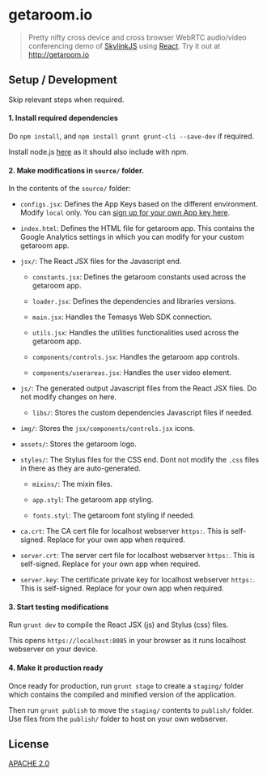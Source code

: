 getaroom.io
====

> Pretty nifty cross device and cross browser WebRTC audio/video conferencing demo of [SkylinkJS](http://github.com/Temasys/SkylinkJS) using [React](http://facebook.github.io/react/).
> Try it out at http://getaroom.io


Setup / Development
----

Skip relevant steps when required.

#### 1. Install required dependencies

Do `npm install`, and `npm install grunt grunt-cli --save-dev` if required.

Install node.js [here](https://nodejs.org/en/download/) as it should also include with npm.

#### 2. Make modifications in `source/` folder.

In the contents of the `source/` folder:

- `configs.jsx`: Defines the App Keys based on the different environment. Modify `local` only. You can [sign up for your own App key here](https://console.temasys.io).
    
- `index.html`: Defines the HTML file for getaroom app. This contains the Google Analytics settings in which you can modify for your custom getaroom app.

- `jsx/`: The React JSX files for the Javascript end.
      
   - `constants.jsx`: Defines the getaroom constants used across the getaroom app.
      
   - `loader.jsx`: Defines the dependencies and libraries versions.
      
   - `main.jsx`: Handles the Temasys Web SDK connection.
      
   - `utils.jsx`: Handles the utilities functionalities used across the getaroom app.
      
   - `components/controls.jsx`: Handles the getaroom app controls.
      
   - `components/userareas.jsx`: Handles the user video element.
      
- `js/`: The generated output Javascript files from the React JSX files. Do not modify changes on here.
     
   - `libs/`: Stores the custom dependencies Javascript files if needed.
      
- `img/`: Stores the `jsx/components/controls.jsx` icons.
   
- `assets/`: Stores the getaroom logo.
   
- `styles/`: The Stylus files for the CSS end. Dont not modify the `.css` files in there as they are auto-generated.
   
   - `mixins/`: The mixin files.
      
   - `app.styl`: The getaroom app styling.
      
   - `fonts.styl`: The getaroom font styling if needed.
      
- `ca.crt`: The CA cert file for localhost webserver `https:`. This is self-signed. Replace for your own app when required.
   
- `server.crt`: The server cert file for localhost webserver `https:`. This is self-signed. Replace for your own app when required.
   
- `server.key`: The certificate private key for localhost webserver `https:`. This is self-signed. Replace for your own app when required.
   

#### 3. Start testing modifications

Run `grunt dev` to compile the React JSX (js) and Stylus (css) files.

This opens `https://localhost:8085` in your browser as it runs localhost webserver on your device.
   
#### 4. Make it production ready

Once ready for production, run `grunt stage` to create a `staging/` folder which contains the compiled and minified version of the application.

Then run `grunt publish` to move the `staging/` contents to `publish/` folder. Use files from the `publish/` folder to host on your own webserver.


License
----

[APACHE 2.0](http://www.apache.org/licenses/LICENSE-2.0.html)



